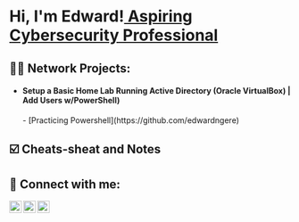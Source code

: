 <h1>Hi, I'm Edward!<a href="https://www.linkedin.com/in/edward-ngere/"> Aspiring Cybersecurity Professional</a></h1>

<h2>👨‍💻 Network Projects:</h2>

- <h4>Setup a Basic Home Lab Running Active Directory (Oracle VirtualBox) | Add Users w/PowerShell)</h4>
  - [Practicing Powershell](https://github.com/edwardngere)
  
<h2>☑️ Cheats-sheat and Notes</h2>


<h2> 🤳 Connect with me:</h2>

[<img align="left" alt="Edward | YouTube" width="22px" src="https://cdn.jsdelivr.net/npm/simple-icons@v3/icons/youtube.svg" />][youtube]
[<img align="left" alt="Edward | LinkedIn" width="22px" src="https://cdn.jsdelivr.net/npm/simple-icons@v3/icons/linkedin.svg" />][linkedin]
[<img align="left" alt="Edward | Twitter" width="22px" src="https://cdn.jsdelivr.net/npm/simple-icons@v3/icons/twitter.svg" />][twitter]

[youtube]: https://www.youtube.com/@EdwardNgere
[linkedin]: https://www.linkedin.com/in/edward-ngere/
[twitter]: https://twitter.com/edwardungere
